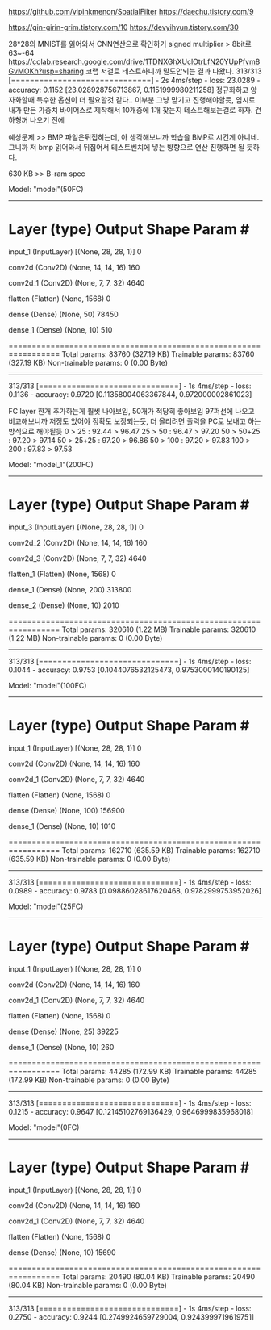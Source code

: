 https://github.com/vipinkmenon/SpatialFilter
https://daechu.tistory.com/9

https://gin-girin-grim.tistory.com/10
https://devyihyun.tistory.com/30

28*28의 MNIST를 읽어와서 CNN연산으로 확인하기
signed multiplier > 8bit로 63~-64
https://colab.research.google.com/drive/1TDNXGhXUclOtrLfN20YUpPfvm8GvMOKh?usp=sharing 
코랩 저걸로 테스트하니까 말도안되는 결과 나왔다.
313/313 [==============================] - 2s 4ms/step - loss: 23.0289 - accuracy: 0.1152
[23.028928756713867, 0.1151999980211258]
정규화하고 양자화할때 특수한 옵션이 더 필요할것 같다.. 이부분 그냥 맏기고 진행해야할듯, 임시로 내가 만든 가중치 바이어스로 제작해서
10개중에 1개 찾는지 테스트해보는걸로 하자. 건하형꺼 나오기 전에

예상문제 >> BMP 파일은뒤집히는데, 아 생각해보니까 학습을 BMP로 시킨게 아니네. 그니까 저 bmp 읽어와서 뒤집어서 테스트벤치에 넣는 방향으로 연산 진행하면 될 듯하다.

630 KB >> B-ram spec

Model: "model"(50FC)
_________________________________________________________________
 Layer (type)                Output Shape              Param #   
=================================================================
 input_1 (InputLayer)        [(None, 28, 28, 1)]       0         
                                                                 
 conv2d (Conv2D)             (None, 14, 14, 16)        160       
                                                                 
 conv2d_1 (Conv2D)           (None, 7, 7, 32)          4640      
                                                                 
 flatten (Flatten)           (None, 1568)              0         
                                                                 
 dense (Dense)               (None, 50)                78450     
                                                                 
 dense_1 (Dense)             (None, 10)                510       
                                                                 
=================================================================
Total params: 83760 (327.19 KB)
Trainable params: 83760 (327.19 KB)
Non-trainable params: 0 (0.00 Byte)
_________________________________________________________________
313/313 [==============================] - 1s 4ms/step - loss: 0.1136 - accuracy: 0.9720
[0.11358004063367844, 0.972000002861023]


FC layer 한개 추가하는게 훨씻 나아보임, 50개가 적당히 좋아보임 97퍼선에 나오고 비교해보니까 저정도 있어야 정확도 보장되는듯, 더 올리려면 출력을 PC로 보내고 하는 방식으로 해야될듯
0 > 25 : 92.44 > 96.47
25 > 50 : 96.47 > 97.20
50 > 50+25 : 97.20 > 97.14
50 > 25+25 : 97.20 > 96.86
50 > 100 : 97.20 > 97.83
100 > 200 : 97.83 > 97.53

Model: "model_1"(200FC)
_________________________________________________________________
 Layer (type)                Output Shape              Param #   
=================================================================
 input_3 (InputLayer)        [(None, 28, 28, 1)]       0         
                                                                 
 conv2d_2 (Conv2D)           (None, 14, 14, 16)        160       
                                                                 
 conv2d_3 (Conv2D)           (None, 7, 7, 32)          4640      
                                                                 
 flatten_1 (Flatten)         (None, 1568)              0         
                                                                 
 dense_1 (Dense)             (None, 200)               313800    
                                                                 
 dense_2 (Dense)             (None, 10)                2010      
                                                                 
=================================================================
Total params: 320610 (1.22 MB)
Trainable params: 320610 (1.22 MB)
Non-trainable params: 0 (0.00 Byte)
_________________________________________________________________
313/313 [==============================] - 1s 4ms/step - loss: 0.1044 - accuracy: 0.9753
[0.1044076532125473, 0.9753000140190125]


Model: "model"(100FC)
_________________________________________________________________
 Layer (type)                Output Shape              Param #   
=================================================================
 input_1 (InputLayer)        [(None, 28, 28, 1)]       0         
                                                                 
 conv2d (Conv2D)             (None, 14, 14, 16)        160       
                                                                 
 conv2d_1 (Conv2D)           (None, 7, 7, 32)          4640      
                                                                 
 flatten (Flatten)           (None, 1568)              0         
                                                                 
 dense (Dense)               (None, 100)               156900    
                                                                 
 dense_1 (Dense)             (None, 10)                1010      
                                                                 
=================================================================
Total params: 162710 (635.59 KB)
Trainable params: 162710 (635.59 KB)
Non-trainable params: 0 (0.00 Byte)
_________________________________________________________________
313/313 [==============================] - 1s 4ms/step - loss: 0.0989 - accuracy: 0.9783
[0.09886028617620468, 0.9782999753952026]

Model: "model"(25FC)
_________________________________________________________________
 Layer (type)                Output Shape              Param #   
=================================================================
 input_1 (InputLayer)        [(None, 28, 28, 1)]       0         
                                                                 
 conv2d (Conv2D)             (None, 14, 14, 16)        160       
                                                                 
 conv2d_1 (Conv2D)           (None, 7, 7, 32)          4640      
                                                                 
 flatten (Flatten)           (None, 1568)              0         
                                                                 
 dense (Dense)               (None, 25)                39225     
                                                                 
 dense_1 (Dense)             (None, 10)                260       
                                                                 
=================================================================
Total params: 44285 (172.99 KB)
Trainable params: 44285 (172.99 KB)
Non-trainable params: 0 (0.00 Byte)
_________________________________________________________________
313/313 [==============================] - 1s 4ms/step - loss: 0.1215 - accuracy: 0.9647
[0.12145102769136429, 0.9646999835968018]

Model: "model"(0FC)
_________________________________________________________________
 Layer (type)                Output Shape              Param #   
=================================================================
 input_1 (InputLayer)        [(None, 28, 28, 1)]       0         
                                                                 
 conv2d (Conv2D)             (None, 14, 14, 16)        160       
                                                                 
 conv2d_1 (Conv2D)           (None, 7, 7, 32)          4640      
                                                                 
 flatten (Flatten)           (None, 1568)              0         
                                                                 
 dense (Dense)               (None, 10)                15690     
                                                                 
=================================================================
Total params: 20490 (80.04 KB)
Trainable params: 20490 (80.04 KB)
Non-trainable params: 0 (0.00 Byte)
_________________________________________________________________
313/313 [==============================] - 1s 4ms/step - loss: 0.2750 - accuracy: 0.9244
[0.2749924659729004, 0.9243999719619751]

